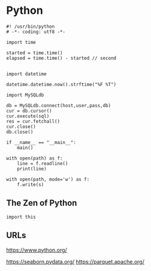 # Python
```
#! /usr/bin/python
# -*- coding: utf8 -*-
```

```
import time

started = time.time()
elapsed = time.time() - started // second


import datetime

datetime.datetime.now().strftime("%F %T")
```

```
import MySQLdb

db = MySQLdb.connect(host,user,pass,db)
cur = db.cursor()
cur.execute(sql)
res = cur.fetchall()
cur.close()
db.close()

```

```
if __name__ == "__main__":
    main()
```

```
with open(path) as f:
    line = f.readline()
    print(line)
```

```
with open(path, mode='w') as f:
    f.write(s)
```

## The Zen of Python
```
import this
```

## URLs
https://www.python.org/

https://seaborn.pydata.org/
https://parquet.apache.org/
